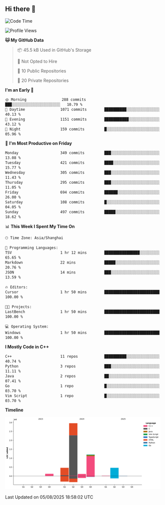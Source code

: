 ## Hi there 👋

<!--  ![Top Langs](https://github-readme-stats.vercel.app/api/top-langs/?username=ScottZhang812) -->

<!--START_SECTION:waka-->
![Code Time](http://img.shields.io/badge/Code%20Time-102%20hrs%2043%20mins-blue)

![Profile Views](http://img.shields.io/badge/Profile%20Views-3-blue)

**🐱 My GitHub Data** 

> 📦 45.5 kB Used in GitHub's Storage 
 > 
> 🚫 Not Opted to Hire
 > 
> 📜 10 Public Repositories 
 > 
> 🔑 20 Private Repositories 
 > 
**I'm an Early 🐤** 

```text
🌞 Morning                288 commits         ███░░░░░░░░░░░░░░░░░░░░░░   10.79 % 
🌆 Daytime                1071 commits        ██████████░░░░░░░░░░░░░░░   40.13 % 
🌃 Evening                1151 commits        ███████████░░░░░░░░░░░░░░   43.12 % 
🌙 Night                  159 commits         █░░░░░░░░░░░░░░░░░░░░░░░░   05.96 % 
```
📅 **I'm Most Productive on Friday** 

```text
Monday                   349 commits         ███░░░░░░░░░░░░░░░░░░░░░░   13.08 % 
Tuesday                  421 commits         ████░░░░░░░░░░░░░░░░░░░░░   15.77 % 
Wednesday                305 commits         ███░░░░░░░░░░░░░░░░░░░░░░   11.43 % 
Thursday                 295 commits         ███░░░░░░░░░░░░░░░░░░░░░░   11.05 % 
Friday                   694 commits         ██████░░░░░░░░░░░░░░░░░░░   26.00 % 
Saturday                 108 commits         █░░░░░░░░░░░░░░░░░░░░░░░░   04.05 % 
Sunday                   497 commits         █████░░░░░░░░░░░░░░░░░░░░   18.62 % 
```


📊 **This Week I Spent My Time On** 

```text
🕑︎ Time Zone: Asia/Shanghai

💬 Programming Languages: 
TSV                      1 hr 12 mins        ████████████████░░░░░░░░░   65.65 % 
Markdown                 22 mins             █████░░░░░░░░░░░░░░░░░░░░   20.76 % 
JSON                     14 mins             ███░░░░░░░░░░░░░░░░░░░░░░   13.59 % 

🔥 Editors: 
Cursor                   1 hr 50 mins        █████████████████████████   100.00 % 

🐱‍💻 Projects: 
LastBench                1 hr 50 mins        █████████████████████████   100.00 % 

💻 Operating System: 
Windows                  1 hr 50 mins        █████████████████████████   100.00 % 
```

**I Mostly Code in C++** 

```text
C++                      11 repos            ██████████░░░░░░░░░░░░░░░   40.74 % 
Python                   3 repos             ███░░░░░░░░░░░░░░░░░░░░░░   11.11 % 
Java                     2 repos             ██░░░░░░░░░░░░░░░░░░░░░░░   07.41 % 
Go                       1 repo              █░░░░░░░░░░░░░░░░░░░░░░░░   03.70 % 
Vim Script               1 repo              █░░░░░░░░░░░░░░░░░░░░░░░░   03.70 % 
```



**Timeline**

![Lines of Code chart](https://raw.githubusercontent.com/ScottZhang812/ScottZhang812/main/assets/bar_graph.png)


 Last Updated on 05/08/2025 18:58:02 UTC
<!--END_SECTION:waka-->


<!--
**ScottZhang812/ScottZhang812** is a ✨ _special_ ✨ repository because its `README.md` (this file) appears on your GitHub profile.

Here are some ideas to get you started:

- 🔭 I’m currently working on ...
- 🌱 I’m currently learning ...
- 👯 I’m looking to collaborate on ...
- 🤔 I’m looking for help with ...
- 💬 Ask me about ...
- 📫 How to reach me: ...
- 😄 Pronouns: ...
- ⚡ Fun fact: ...
-->
